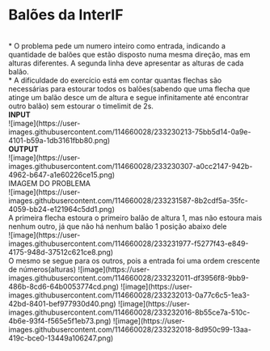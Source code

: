 # Balões da InterIF
<br>
* O problema pede um numero inteiro como entrada, indicando a quantidade de balões que estão disposto numa mesma direção, mas em alturas diferentes. A segunda linha deve apresentar as alturas de cada balão.
<br>
* A dificuldade do exercício está em contar quantas flechas são necessárias para estourar todos os balões(sabendo que uma flecha que atinge um balão desce um de altura e segue infinitamente até encontrar outro balão) sem estourar o timelimit de 2s.
<br>
<b>INPUT</b>
<br>
![image](https://user-images.githubusercontent.com/114660028/233230213-75bb5d14-0a9e-4101-b59a-1db3161fbb80.png)
<br>
<b>OUTPUT</b>
<br>
![image](https://user-images.githubusercontent.com/114660028/233230307-a0cc2147-942b-4962-b647-a1e60226ce15.png)
<br>
IMAGEM DO PROBLEMA
<br>
![image](https://user-images.githubusercontent.com/114660028/233231587-8b2cdf5a-35fc-4059-bb24-e121964c5dd1.png)
<br>
A primeira flecha estoura o primeiro balão de altura 1, mas não estoura mais nenhum outro, já que não há nenhum balão 1 posição abaixo dele
<br>
![image](https://user-images.githubusercontent.com/114660028/233231977-f5277f43-e849-4175-948d-37512c621ce8.png)
<br>
O mesmo se segue para os outros, pois a entrada foi uma ordem crescente de números(alturas)
![image](https://user-images.githubusercontent.com/114660028/233232011-df3956f8-9bb9-486b-8cd6-64b0053774cd.png)
![image](https://user-images.githubusercontent.com/114660028/233232013-0a77c6c5-1ea3-42bd-8401-bef977930d40.png)
![image](https://user-images.githubusercontent.com/114660028/233232016-8b55ce7a-510c-4b6e-93f4-f565e5f1eb73.png)
![image](https://user-images.githubusercontent.com/114660028/233232018-8d950c99-13aa-419c-bce0-13449a106247.png)
<br>
